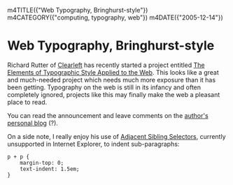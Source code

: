 m4TITLE({"Web Typography, Bringhurst-style"})
m4CATEGORY({"computing, typography, web"})
m4DATE({"2005-12-14"})

Web Typography, Bringhurst-style
================================

Richard Rutter of [Clearleft](http://www.clearleft.com/) has recently
started a project entitled [The Elements of Typographic Style Applied to
the Web](http://webtypography.net/). This looks like a great and
much-needed project which needs much more exposure than it has been
getting. Typography on the web is still in its infancy and often
completely ignored, projects like this may finally make the web a
pleasant place to read.

You can read the announcement and leave comments on the [author\'s
personal blog](http://www.clagnut.com/blog/1600/) (?).

On a side note, I really enjoy his use of [Adjacent Sibling
Selectors](http://css.maxdesign.com.au/selectutorial/selectors_adjacent.htm),
currently unsupported in Internet Explorer, to indent sub-paragraphs:

    p + p {
        margin-top: 0;
        text-indent: 1.5em;
    }

